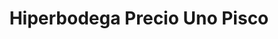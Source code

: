 ---
title: "Hiperbodega Precio Uno Pisco"
url: /pisco/hiperbodega-precio-uno-pisco/
shop: supermercado
---
